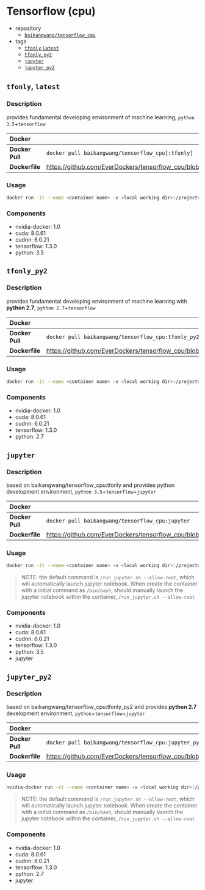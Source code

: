 # Tensorflow (cpu)

* repository
    * [`baikangwang/tensorflow_cpu`](https://hub.docker.com/r/baikangwang/tensorflow_cpu/)
* tags
    * [`tfonly`,`latest`](#tfonly-latest)
    * [`tfonly_py2`](#tfonly_py2)
    * [`jupyter`](#jupyter)
    * [`jupyter_py2`](#jupyter_py2)

## `tfonly`, `latest`

### Description

provides fundamental developing environment of machine learning, `python 3.5`+`tensorflow`

|Docker||
|:---|:---|
|__Docker Pull__|`docker pull baikangwang/tensorflow_cpu[:tfonly]`|
|__Dockerfile__|<https://github.com/EverDockers/tensorflow_cpu/blob/tfonly/Dockerfile>|

### Usage

```bash
docker run -it --name <container name> -v <local working dir>:/projects -p <host port>:6006 baikangwang/tensorflow_cpu:tfonly [/bin/bash] 
```

### Components

* nvidia-docker: 1.0
* cuda: 8.0.61
* cudnn: 6.0.21
* tensorflow: 1.3.0
* python: 3.5

## `tfonly_py2`

### Description

provides fundamental developing environment of machine learning with __python 2.7__, `python 2.7`+`tensorflow`

|Docker||
|:---|:---|
|__Docker Pull__|`docker pull baikangwang/tensorflow_cpu:tfonly_py2`|
|__Dockerfile__|<https://github.com/EverDockers/tensorflow_cpu/blob/tfonly2/Dockerfile>|

### Usage

```bash
docker run -it --name <container name> -v <local working dir>:/projects -p <host port>:6006 baikangwang/tensorflow_cpu:tfonly_py2 [/bin/bash] 
```

### Components

* nvidia-docker: 1.0
* cuda: 8.0.61
* cudnn: 6.0.21
* tensorflow: 1.3.0
* python: 2.7

## `jupyter`

### Description

based on baikangwang/tensorflow_cpu:tfonly and provides python development environment,
`python 3.5`+`tensorflow`+`jupyter`

|Docker||
|:---|:---|
|__Docker Pull__|`docker pull baikangwang/tensorflow_cpu:jupyter`|
|__Dockerfile__|<https://github.com/EverDockers/tensorflow_cpu/blob/jupyter2/Dockerfile>|

### Usage

```bash
docker run -it --name <container name> -v <local working dir>:/projects -p <host port>:8888 baikangwang/tensorflow_cpu:jupyter [/bin/bash]
```

> NOTE: the default command is `/run_jupyter.sh --allow-root`, which will automatically launch jupyter notebook.
When create the container with a initial command as `/bin/bash`, should manually launch the jupyter notebook within
the container, `/run_jupyter.sh --allow-root`

### Components

* nvidia-docker: 1.0
* cuda: 8.0.61
* cudnn: 6.0.21
* tensorflow: 1.3.0
* python: 3.5
* jupyter

## `jupyter_py2`

### Description

based on baikangwang/tensorflow_cpu:tfonly_py2 and provides __python 2.7__ development environment,
`python`+`tensorflow`+`jupyter`

|Docker||
|:---|:---|
|__Docker Pull__|`docker pull baikangwang/tensorflow_cpu:jupyter_py2`|
|__Dockerfile__|<https://github.com/EverDockers/tensorflow_cpu/blob/jupyter2/Dockerfile>|

### Usage

```bash
nvidia-docker run -it --name <container name> -v <local working dir>:/projects -p <host port>:8888 baikangwang/tensorflow_cpu:jupyter_py2 [/bin/bash]
```

> NOTE: the default command is `/run_jupyter.sh --allow-root`, which will automatically launch jupyter notebook.
When create the container with a initial command as `/bin/bash`, should manually launch the jupyter notebook within
the container, `/run_jupyter.sh --allow-root`

### Components

* nvidia-docker: 1.0
* cuda: 8.0.61
* cudnn: 6.0.21
* tensorflow: 1.3.0
* python: 2.7
* jupyter

